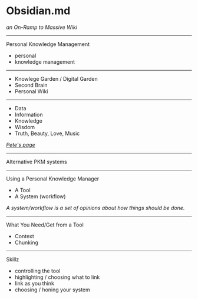 # Obsidian.md
_an On-Ramp to Massive Wiki_

---

Personal Knowledge Management
- personal
- knowledge management

---

- Knowlege Garden / Digital Garden
- Second Brain
- Personal Wiki

---

- Data
- Information
- Knowledge
- Wisdom
- Truth, Beauty, Love, Music

_[Pete's page](http://peterkaminski.com/wiki/Information_Knowledge_Wisdom)_

---

Alternative PKM systems

---

Using a Personal Knowledge Manager

- A Tool
- A System (workflow)

_A system/workflow is a set of opinions about how things should be done._

---

What You Need/Get from a Tool

- Context
- Chunking

---

Skillz

- controlling the tool
- highlighting / choosing what to link
- link as you think
- choosing / honing your system


